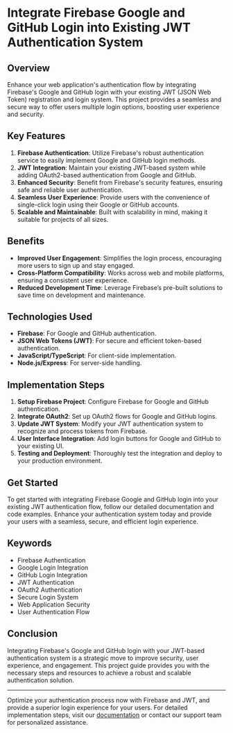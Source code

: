 # Integrate Firebase Google and GitHub Login into Existing JWT Authentication System
## Overview

Enhance your web application's authentication flow by integrating Firebase's Google and GitHub login with your existing JWT (JSON Web Token) registration and login system. This project provides a seamless and secure way to offer users multiple login options, boosting user experience and security.

## Key Features

1. **Firebase Authentication**: Utilize Firebase's robust authentication service to easily implement Google and GitHub login methods.
2. **JWT Integration**: Maintain your existing JWT-based system while adding OAuth2-based authentication from Google and GitHub.
3. **Enhanced Security**: Benefit from Firebase's security features, ensuring safe and reliable user authentication.
4. **Seamless User Experience**: Provide users with the convenience of single-click login using their Google or GitHub accounts.
5. **Scalable and Maintainable**: Built with scalability in mind, making it suitable for projects of all sizes.

## Benefits

- **Improved User Engagement**: Simplifies the login process, encouraging more users to sign up and stay engaged.
- **Cross-Platform Compatibility**: Works across web and mobile platforms, ensuring a consistent user experience.
- **Reduced Development Time**: Leverage Firebase’s pre-built solutions to save time on development and maintenance.

## Technologies Used

- **Firebase**: For Google and GitHub authentication.
- **JSON Web Tokens (JWT)**: For secure and efficient token-based authentication.
- **JavaScript/TypeScript**: For client-side implementation.
- **Node.js/Express**: For server-side handling.

## Implementation Steps

1. **Setup Firebase Project**: Configure Firebase for Google and GitHub authentication.
2. **Integrate OAuth2**: Set up OAuth2 flows for Google and GitHub logins.
3. **Update JWT System**: Modify your JWT authentication system to recognize and process tokens from Firebase.
4. **User Interface Integration**: Add login buttons for Google and GitHub to your existing UI.
5. **Testing and Deployment**: Thoroughly test the integration and deploy to your production environment.

## Get Started

To get started with integrating Firebase Google and GitHub login into your existing JWT authentication flow, follow our detailed documentation and code examples. Enhance your authentication system today and provide your users with a seamless, secure, and efficient login experience.

## Keywords

- Firebase Authentication
- Google Login Integration
- GitHub Login Integration
- JWT Authentication
- OAuth2 Authentication
- Secure Login System
- Web Application Security
- User Authentication Flow

## Conclusion

Integrating Firebase's Google and GitHub login with your JWT-based authentication system is a strategic move to improve security, user experience, and engagement. This project guide provides you with the necessary steps and resources to achieve a robust and scalable authentication solution.

---

Optimize your authentication process now with Firebase and JWT, and provide a superior login experience for your users. For detailed implementation steps, visit our [documentation](#) or contact our support team for personalized assistance.
